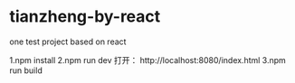 # tianzheng-by-react
one test project based on react

1.npm install 
2.npm run dev 
打开： http://localhost:8080/index.html
3.npm run build 
